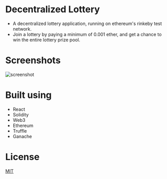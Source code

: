 # Decentralized Lottery

- A decentralized lottery application, running on ethereum's rinkeby test network.
- Join a lottery by paying a minimum of 0.001 ether, and get a chance to win the entire lottery prize pool.

# Screenshots

![screenshot](https://i.ibb.co/g9YqGhq/image.png)

# Built using

- React
- Solidity
- Web3
- Ethereum
- Truffle
- Ganache

# License

[MIT](./LICENSE)
